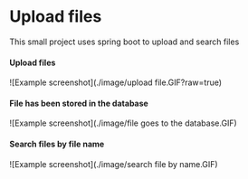 # Upload files
This small project uses spring boot to upload and search files



#### Upload files

![Example screenshot](./image/upload file.GIF?raw=true)



#### File has been stored in the database

![Example screenshot](./image/file goes to the database.GIF)



#### Search files by file name

![Example screenshot](./image/search file by name.GIF)
